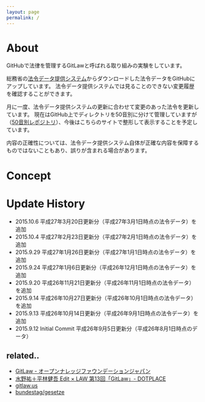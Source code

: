 ```yaml
---
layout: page
permalink: /
---
```


# About
GitHubで法律を管理するGitLawと呼ばれる取り組みの実験をしています。

総務省の[法令データ提供システム](http://law.e-gov.go.jp/cgi-bin/idxsearch.cgi)からダウンロードした法令データをGitHubにアップしています。
法令データ提供システムでは見ることのできない変更履歴を確認することができます。

月に一度、法令データ提供システムの更新に合わせて変更のあった法令を更新しています。
現在はGitHub上でディレクトリを50音別に分けて管理していますが（[50音別レポジトリ](https://github.com/gitlaw-jp/japanese-law)）、今後はこちらのサイトで整形して表示することを予定しています。

内容の正確性については、法令データ提供システム自体が正確な内容を保障するものではないこともあり、誤りが含まれる場合があります。

# Concept

# Update History
* 2015.10.6 平成27年3月20日更新分（平成27年3月1日時点の法令データ）を追加
* 2015.10.4 平成27年2月23日更新分（平成27年2月1日時点の法令データ）を追加
* 2015.9.29 平成27年1月26日更新分（平成27年1月1日時点の法令データ）を追加
* 2015.9.24 平成27年1月6日更新分（平成26年12月1日時点の法令データ）を追加
* 2015.9.20 平成26年11月21日更新分（平成26年11月1日時点の法令データ）を追加
* 2015.9.14 平成26年10月27日更新分（平成26年10月1日時点の法令データ）を追加
* 2015.9.13 平成26年10月14日更新分（平成26年9月1日時点の法令データ）を追加
* 2015.9.12 Initial Commit 平成26年9月5日更新分（平成26年8月1日時点のデータ）

## related..
* [GitLaw - オープンナレッジファウンデーションジャパン](http://okfn.jp/2014/07/22/gitlaw/)
* [水野祐＋平林健吾 Edit × LAW 第13回「GitLaw」- DOTPLACE](http://dotplace.jp/archives/18824)
* [gitlaw.us](http://gitlaw.us)
* [bundestag/gesetze](https://github.com/bundestag/gesetze)
